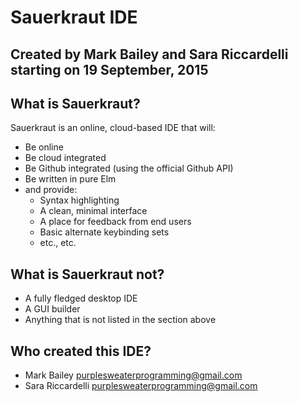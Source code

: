 # Sauerkraut IDE
## Created by Mark Bailey and Sara Riccardelli starting on 19 September, 2015

## What is Sauerkraut?
Sauerkraut is an online, cloud-based IDE that will:  
* Be online
* Be cloud integrated
* Be Github integrated (using the official Github API)
* Be written in pure Elm
* and provide:
	* Syntax highlighting
	* A clean, minimal interface
	* A place for feedback from end users
	* Basic alternate keybinding sets
	* etc., etc.

## What is Sauerkraut not?  
* A fully fledged desktop IDE
* A GUI builder
* Anything that is not listed in the section above

## Who created this IDE?  
* Mark Bailey purplesweaterprogramming@gmail.com
* Sara Riccardelli purplesweaterprogramming@gmail.com
